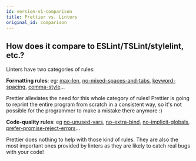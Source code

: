 ```yaml
---
id: version-v1-comparison
title: Prettier vs. Linters
original_id: comparison
---
```


## How does it compare to ESLint/TSLint/stylelint, etc.?

Linters have two categories of rules:

**Formatting rules**: eg: [max-len](http://eslint.org/docs/rules/max-len), [no-mixed-spaces-and-tabs](http://eslint.org/docs/rules/no-mixed-spaces-and-tabs), [keyword-spacing](http://eslint.org/docs/rules/keyword-spacing), [comma-style](http://eslint.org/docs/rules/comma-style)...

Prettier alleviates the need for this whole category of rules! Prettier is going to reprint the entire program from scratch in a consistent way, so it's not possible for the programmer to make a mistake there anymore :)

**Code-quality rules**: eg [no-unused-vars](http://eslint.org/docs/rules/no-unused-vars), [no-extra-bind](http://eslint.org/docs/rules/no-extra-bind), [no-implicit-globals](http://eslint.org/docs/rules/no-implicit-globals), [prefer-promise-reject-errors](http://eslint.org/docs/rules/prefer-promise-reject-errors)...

Prettier does nothing to help with those kind of rules. They are also the most important ones provided by linters as they are likely to catch real bugs with your code!
